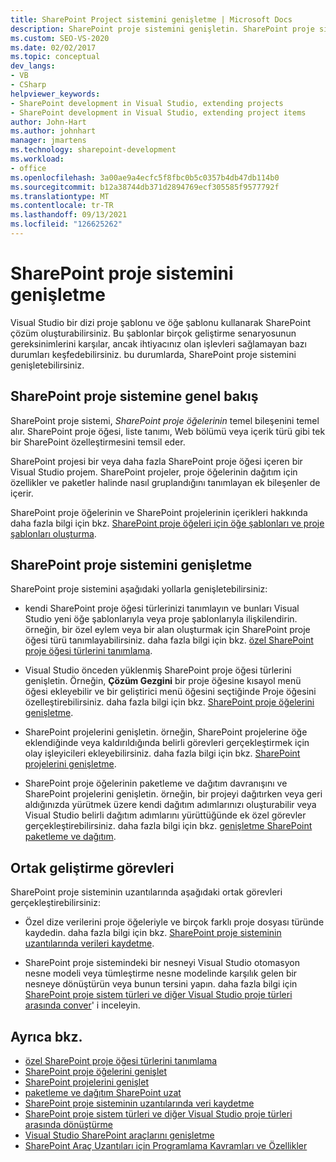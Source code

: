 ```yaml
---
title: SharePoint Project sistemini genişletme | Microsoft Docs
description: SharePoint proje sistemini genişletin. SharePoint proje sistemini genişletmeyi öğrenin. Yaygın geliştirme görevlerini anlayın.
ms.custom: SEO-VS-2020
ms.date: 02/02/2017
ms.topic: conceptual
dev_langs:
- VB
- CSharp
helpviewer_keywords:
- SharePoint development in Visual Studio, extending projects
- SharePoint development in Visual Studio, extending project items
author: John-Hart
ms.author: johnhart
manager: jmartens
ms.technology: sharepoint-development
ms.workload:
- office
ms.openlocfilehash: 3a00ae9a4ecfc5f8fbc0b5c0357b4db47db114b0
ms.sourcegitcommit: b12a38744db371d2894769ecf305585f9577792f
ms.translationtype: MT
ms.contentlocale: tr-TR
ms.lasthandoff: 09/13/2021
ms.locfileid: "126625262"
---
```

# <a name="extend-the-sharepoint-project-system"></a>SharePoint proje sistemini genişletme
  Visual Studio bir dizi proje şablonu ve öğe şablonu kullanarak SharePoint çözüm oluşturabilirsiniz. Bu şablonlar birçok geliştirme senaryosunun gereksinimlerini karşılar, ancak ihtiyacınız olan işlevleri sağlamayan bazı durumları keşfedebilirsiniz. bu durumlarda, SharePoint proje sistemini genişletebilirsiniz.

## <a name="overview-of-the-sharepoint-project-system"></a>SharePoint proje sistemine genel bakış
 SharePoint proje sistemi, *SharePoint proje öğelerinin* temel bileşenini temel alır. SharePoint proje öğesi, liste tanımı, Web bölümü veya içerik türü gibi tek bir SharePoint özelleştirmesini temsil eder.

 SharePoint projesi bir veya daha fazla SharePoint proje öğesi içeren bir Visual Studio projem. SharePoint projeler, proje öğelerinin dağıtım için özellikler ve paketler halinde nasıl gruplandığını tanımlayan ek bileşenler de içerir.

 SharePoint proje öğelerinin ve SharePoint projelerinin içerikleri hakkında daha fazla bilgi için bkz. [SharePoint proje öğeleri için öğe şablonları ve proje şablonları oluşturma](../sharepoint/creating-item-templates-and-project-templates-for-sharepoint-project-items.md).

## <a name="how-to-extend-the-sharepoint-project-system"></a>SharePoint proje sistemini genişletme
 SharePoint proje sistemini aşağıdaki yollarla genişletebilirsiniz:

- kendi SharePoint proje öğesi türlerinizi tanımlayın ve bunları Visual Studio yeni öğe şablonlarıyla veya proje şablonlarıyla ilişkilendirin. örneğin, bir özel eylem veya bir alan oluşturmak için SharePoint proje öğesi türü tanımlayabilirsiniz. daha fazla bilgi için bkz. [özel SharePoint proje öğesi türlerini tanımlama](../sharepoint/defining-custom-sharepoint-project-item-types.md).

- Visual Studio önceden yüklenmiş SharePoint proje öğesi türlerini genişletin. Örneğin, **Çözüm Gezgini** bir proje öğesine kısayol menü öğesi ekleyebilir ve bir geliştirici menü öğesini seçtiğinde Proje öğesini özelleştirebilirsiniz. daha fazla bilgi için bkz. [SharePoint proje öğelerini genişletme](../sharepoint/extending-sharepoint-project-items.md).

- SharePoint projelerini genişletin. örneğin, SharePoint projelerine öğe eklendiğinde veya kaldırıldığında belirli görevleri gerçekleştirmek için olay işleyicileri ekleyebilirsiniz. daha fazla bilgi için bkz. [SharePoint projelerini genişletme](../sharepoint/extending-sharepoint-projects.md).

- SharePoint proje öğelerinin paketleme ve dağıtım davranışını ve SharePoint projelerini genişletin. örneğin, bir projeyi dağıtırken veya geri aldığınızda yürütmek üzere kendi dağıtım adımlarınızı oluşturabilir veya Visual Studio belirli dağıtım adımlarını yürüttüğünde ek özel görevler gerçekleştirebilirsiniz. daha fazla bilgi için bkz. [genişletme SharePoint paketleme ve dağıtım](../sharepoint/extending-sharepoint-packaging-and-deployment.md).

## <a name="common-development-tasks"></a>Ortak geliştirme görevleri
 SharePoint proje sisteminin uzantılarında aşağıdaki ortak görevleri gerçekleştirebilirsiniz:

- Özel dize verilerini proje öğeleriyle ve birçok farklı proje dosyası türünde kaydedin. daha fazla bilgi için bkz. [SharePoint proje sisteminin uzantılarında verileri kaydetme](../sharepoint/saving-data-in-extensions-of-the-sharepoint-project-system.md).

- SharePoint proje sistemindeki bir nesneyi Visual Studio otomasyon nesne modeli veya tümleştirme nesne modelinde karşılık gelen bir nesneye dönüştürün veya bunun tersini yapın. daha fazla bilgi için [SharePoint proje sistem türleri ve diğer Visual Studio proje türleri arasında conver](../sharepoint/converting-between-sharepoint-project-system-types-and-other-visual-studio-project-types.md)' i inceleyin.

## <a name="see-also"></a>Ayrıca bkz.
- [özel SharePoint proje öğesi türlerini tanımlama](../sharepoint/defining-custom-sharepoint-project-item-types.md)
- [SharePoint proje öğelerini genişlet](../sharepoint/extending-sharepoint-project-items.md)
- [SharePoint projelerini genişlet](../sharepoint/extending-sharepoint-projects.md)
- [paketleme ve dağıtım SharePoint uzat](../sharepoint/extending-sharepoint-packaging-and-deployment.md)
- [SharePoint proje sisteminin uzantılarında veri kaydetme](../sharepoint/saving-data-in-extensions-of-the-sharepoint-project-system.md)
- [SharePoint proje sistem türleri ve diğer Visual Studio proje türleri arasında dönüştürme](../sharepoint/converting-between-sharepoint-project-system-types-and-other-visual-studio-project-types.md)
- [Visual Studio SharePoint araçlarını genişletme](../sharepoint/extending-the-sharepoint-tools-in-visual-studio.md)
- [SharePoint Araç Uzantıları için Programlama Kavramları ve Özellikler](../sharepoint/programming-concepts-and-features-for-sharepoint-tools-extensions.md)
